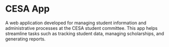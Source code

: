 # CESA App

A web application developed for managing student information and administrative processes at the CESA student committee. This app helps streamline tasks such as tracking student data, managing scholarships, and generating reports.
